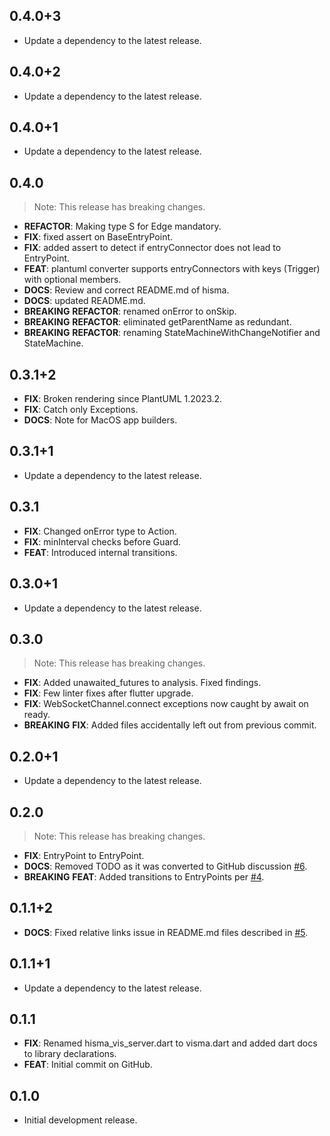 ## 0.4.0+3

 - Update a dependency to the latest release.

## 0.4.0+2

 - Update a dependency to the latest release.

## 0.4.0+1

 - Update a dependency to the latest release.

## 0.4.0

> Note: This release has breaking changes.

 - **REFACTOR**: Making type S for Edge mandatory.
 - **FIX**: fixed assert on BaseEntryPoint.
 - **FIX**: added assert to detect if entryConnector does not lead to EntryPoint.
 - **FEAT**: plantuml converter supports entryConnectors with keys (Trigger) with optional members.
 - **DOCS**: Review and correct README.md of hisma.
 - **DOCS**: updated README.md.
 - **BREAKING** **REFACTOR**: renamed onError to onSkip.
 - **BREAKING** **REFACTOR**: eliminated getParentName as redundant.
 - **BREAKING** **REFACTOR**: renaming StateMachineWithChangeNotifier and StateMachine.

## 0.3.1+2

 - **FIX**: Broken rendering since PlantUML 1.2023.2.
 - **FIX**: Catch only Exceptions.
 - **DOCS**: Note for MacOS app builders.

## 0.3.1+1

 - Update a dependency to the latest release.

## 0.3.1

 - **FIX**: Changed onError type to Action.
 - **FIX**: minInterval checks before Guard.
 - **FEAT**: Introduced internal transitions.

## 0.3.0+1

 - Update a dependency to the latest release.

## 0.3.0

> Note: This release has breaking changes.

 - **FIX**: Added unawaited_futures to analysis. Fixed findings.
 - **FIX**: Few linter fixes after flutter upgrade.
 - **FIX**: WebSocketChannel.connect exceptions now caught by await on ready.
 - **BREAKING** **FIX**: Added files accidentally left out from previous commit.

## 0.2.0+1

 - Update a dependency to the latest release.

## 0.2.0

> Note: This release has breaking changes.

 - **FIX**: EntryPoint to EntryPoint.
 - **DOCS**: Removed TODO as it was converted to GitHub discussion [#6](https://github.com/tamas-p/hisma/issues/6).
 - **BREAKING** **FEAT**: Added transitions to EntryPoints per [#4](https://github.com/tamas-p/hisma/issues/4).

## 0.1.1+2

 - **DOCS**: Fixed relative links issue in README.md files described in [#5](https://github.com/tamas-p/hisma/issues/5).

## 0.1.1+1

 - Update a dependency to the latest release.

## 0.1.1

 - **FIX**: Renamed hisma_vis_server.dart to visma.dart and added dart docs to library declarations.
 - **FEAT**: Initial commit on GitHub.

## 0.1.0

- Initial development release.
